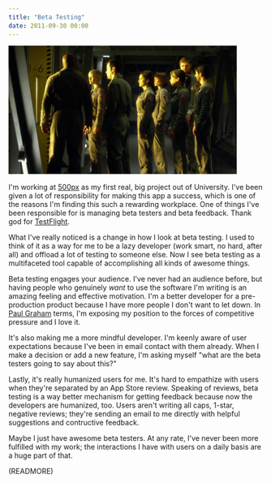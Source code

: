 ```yaml
---
title: "Beta Testing"
date: 2011-09-30 00:00
---
```


 ![](/img/import/blog/2011/09/beta-testing/AF9EAE37AA0646C88547E14AD4F6E6ED.png)

I'm working at [500px](http://500px.com/)&nbsp;as my first real, big project out of University. I've been given a lot of responsibility for making this app a success, which is one of the reasons I'm finding this such a rewarding workplace. One of things I've been responsible for is managing beta testers and beta feedback. Thank god for [TestFlight](http://testflightapp.com).&nbsp;

What I've really noticed is a change in how I look at beta testing. I used to think of it as a way for me to be a lazy developer (work smart, no hard, after all) and offload a lot of testing to someone else. Now I see beta testing as a multifaceted tool capable of accomplishing all kinds of awesome things.

Beta testing engages your audience. I've never had an audience before, but having people who genuinely _want_&nbsp;to use the software I'm writing is an amazing feeling and effective motivation. I'm a better developer for a pre-production product because I have more people I don't want to let down. In [Paul Graham](http://www.paulgraham.com/hp.html) terms, I'm exposing my position to the forces of competitive pressure and I love it.

It's also making me a more mindful developer. I'm keenly aware of user expectations because I've been in email contact with them already. When I make a decision or add a new feature, I'm asking myself "what are the beta testers going to say about this?"

Lastly, it's really humanized users for me. It's hard to empathize with users when they're separated by an App Store review. Speaking of reviews, beta testing is a way better mechanism for getting feedback because now the developers are humanized, too. Users aren't writing all caps, 1-star, negative reviews; they're sending an email to me directly with helpful suggestions and contructive feedback.

Maybe I just have awesome beta testers. At any rate, I've never been more fulfilled with my work; the interactions I have with users on a daily basis are a huge part of that.

(READMORE)
